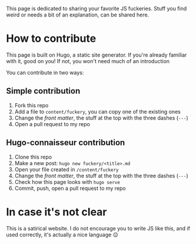 This page is dedicated to sharing your favorite JS fuckeries. Stuff you find weird or needs a bit of an explanation, can be shared here.

# How to contribute

This page is built on Hugo, a static site generator. If you're already familiar with it, good on you! If not, you won't need much of an introduction

You can contribute in two ways:

## Simple contribution

1. Fork this repo
2. Add a file to `content/fuckery`, you can copy one of the existing ones
3. Change the *front matter*, the stuff at the top with the three dashes (`---`)
4. Open a pull request to my repo

## Hugo-connaisseur contribution

1. Clone this repo
2. Make a new post: `hugo new fuckery/<title>.md`
3. Open your file created in `/content/fuckery`
4. Change the *front matter*, the stuff at the top with the three dashes (`---`)
5. Check how this page looks with `hugo serve`
6. Commit, push, open a pull request to my repo

# In case it's not clear

This is a satirical website. I do not encourage you to write JS like this, and if used correctly, it's actually a nice language 😉
